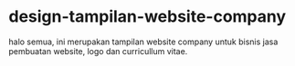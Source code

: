 # design-tampilan-website-company
halo semua, ini merupakan tampilan website company untuk bisnis jasa pembuatan website, logo dan curricullum vitae.
